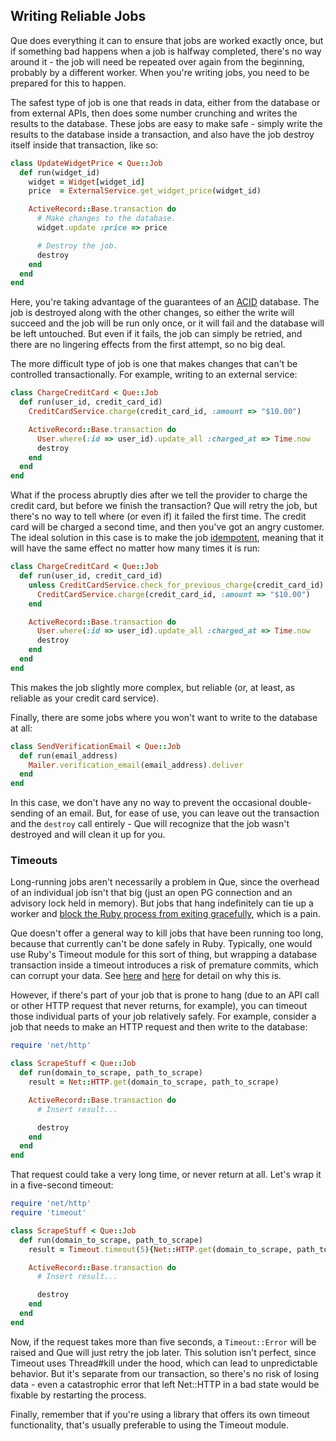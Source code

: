 ## Writing Reliable Jobs

Que does everything it can to ensure that jobs are worked exactly once, but if something bad happens when a job is halfway completed, there's no way around it - the job will need be repeated over again from the beginning, probably by a different worker. When you're writing jobs, you need to be prepared for this to happen.

The safest type of job is one that reads in data, either from the database or from external APIs, then does some number crunching and writes the results to the database. These jobs are easy to make safe - simply write the results to the database inside a transaction, and also have the job destroy itself inside that transaction, like so:

```ruby
class UpdateWidgetPrice < Que::Job
  def run(widget_id)
    widget = Widget[widget_id]
    price  = ExternalService.get_widget_price(widget_id)

    ActiveRecord::Base.transaction do
      # Make changes to the database.
      widget.update :price => price

      # Destroy the job.
      destroy
    end
  end
end
```

Here, you're taking advantage of the guarantees of an [ACID](https://en.wikipedia.org/wiki/ACID) database. The job is destroyed along with the other changes, so either the write will succeed and the job will be run only once, or it will fail and the database will be left untouched. But even if it fails, the job can simply be retried, and there are no lingering effects from the first attempt, so no big deal.

The more difficult type of job is one that makes changes that can't be controlled transactionally. For example, writing to an external service:

```ruby
class ChargeCreditCard < Que::Job
  def run(user_id, credit_card_id)
    CreditCardService.charge(credit_card_id, :amount => "$10.00")

    ActiveRecord::Base.transaction do
      User.where(:id => user_id).update_all :charged_at => Time.now
      destroy
    end
  end
end
```

What if the process abruptly dies after we tell the provider to charge the credit card, but before we finish the transaction? Que will retry the job, but there's no way to tell where (or even if) it failed the first time. The credit card will be charged a second time, and then you've got an angry customer. The ideal solution in this case is to make the job [idempotent](https://en.wikipedia.org/wiki/Idempotence), meaning that it will have the same effect no matter how many times it is run:

```ruby
class ChargeCreditCard < Que::Job
  def run(user_id, credit_card_id)
    unless CreditCardService.check_for_previous_charge(credit_card_id)
      CreditCardService.charge(credit_card_id, :amount => "$10.00")
    end

    ActiveRecord::Base.transaction do
      User.where(:id => user_id).update_all :charged_at => Time.now
      destroy
    end
  end
end
```

This makes the job slightly more complex, but reliable (or, at least, as reliable as your credit card service).

Finally, there are some jobs where you won't want to write to the database at all:

```ruby
class SendVerificationEmail < Que::Job
  def run(email_address)
    Mailer.verification_email(email_address).deliver
  end
end
```

In this case, we don't have any no way to prevent the occasional double-sending of an email. But, for ease of use, you can leave out the transaction and the `destroy` call entirely - Que will recognize that the job wasn't destroyed and will clean it up for you.

### Timeouts

Long-running jobs aren't necessarily a problem in Que, since the overhead of an individual job isn't that big (just an open PG connection and an advisory lock held in memory). But jobs that hang indefinitely can tie up a worker and [block the Ruby process from exiting gracefully](https://github.com/chanks/que/blob/master/docs/shutting_down_safely.md), which is a pain.

Que doesn't offer a general way to kill jobs that have been running too long, because that currently can't be done safely in Ruby. Typically, one would use Ruby's Timeout module for this sort of thing, but wrapping a database transaction inside a timeout introduces a risk of premature commits, which can corrupt your data. See [here](http://blog.headius.com/2008/02/ruby-threadraise-threadkill-timeoutrb.html) and [here](http://coderrr.wordpress.com/2011/05/03/beware-of-threadkill-or-your-activerecord-transactions-are-in-danger-of-being-partially-committed/) for detail on why this is.

However, if there's part of your job that is prone to hang (due to an API call or other HTTP request that never returns, for example), you can timeout those individual parts of your job relatively safely. For example, consider a job that needs to make an HTTP request and then write to the database:

```ruby
require 'net/http'

class ScrapeStuff < Que::Job
  def run(domain_to_scrape, path_to_scrape)
    result = Net::HTTP.get(domain_to_scrape, path_to_scrape)

    ActiveRecord::Base.transaction do
      # Insert result...

      destroy
    end
  end
end
```

That request could take a very long time, or never return at all. Let's wrap it in a five-second timeout:

```ruby
require 'net/http'
require 'timeout'

class ScrapeStuff < Que::Job
  def run(domain_to_scrape, path_to_scrape)
    result = Timeout.timeout(5){Net::HTTP.get(domain_to_scrape, path_to_scrape)}

    ActiveRecord::Base.transaction do
      # Insert result...

      destroy
    end
  end
end
```

Now, if the request takes more than five seconds, a `Timeout::Error` will be raised and Que will just retry the job later. This solution isn't perfect, since Timeout uses Thread#kill under the hood, which can lead to unpredictable behavior. But it's separate from our transaction, so there's no risk of losing data - even a catastrophic error that left Net::HTTP in a bad state would be fixable by restarting the process.

Finally, remember that if you're using a library that offers its own timeout functionality, that's usually preferable to using the Timeout module.
